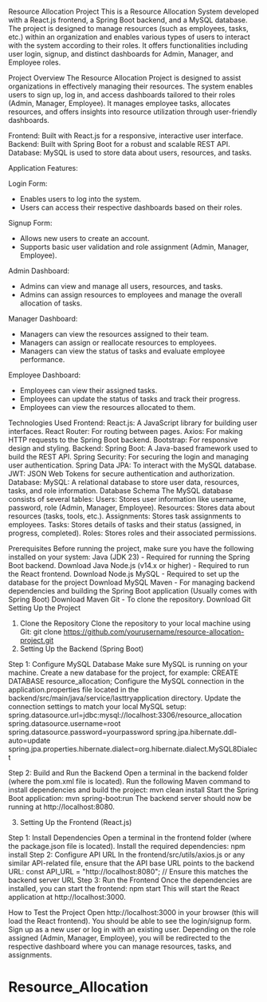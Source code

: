 Resource Allocation Project
This is a Resource Allocation System developed with a React.js frontend, a Spring Boot backend, and a MySQL database. The project is designed to manage resources (such as employees, tasks, etc.) within an organization and enables various types of users to interact with the system according to their roles. It offers functionalities including user login, signup, and distinct dashboards for Admin, Manager, and Employee roles.

Project Overview
The Resource Allocation Project is designed to assist organizations in effectively managing their resources. The system enables users to sign up, log in, and access dashboards tailored to their roles (Admin, Manager, Employee). It manages employee tasks, allocates resources, and offers insights into resource utilization through user-friendly dashboards.

Frontend: Built with React.js for a responsive, interactive user interface.
Backend: Built with Spring Boot for a robust and scalable REST API.
Database: MySQL is used to store data about users, resources, and tasks.

Application Features:

Login Form:
- Enables users to log into the system.
- Users can access their respective dashboards based on their roles.

Signup Form:
- Allows new users to create an account.
- Supports basic user validation and role assignment (Admin, Manager, Employee).

Admin Dashboard:
- Admins can view and manage all users, resources, and tasks.
- Admins can assign resources to employees and manage the overall allocation of tasks.

Manager Dashboard:
- Managers can view the resources assigned to their team.
- Managers can assign or reallocate resources to employees.
- Managers can view the status of tasks and evaluate employee performance.

Employee Dashboard:
- Employees can view their assigned tasks.
- Employees can update the status of tasks and track their progress.
- Employees can view the resources allocated to them.


Technologies Used
Frontend:
React.js: A JavaScript library for building user interfaces.
React Router: For routing between pages.
Axios: For making HTTP requests to the Spring Boot backend.
Bootstrap: For responsive design and styling.
Backend:
Spring Boot: A Java-based framework used to build the REST API.
Spring Security: For securing the login and managing user authentication.
Spring Data JPA: To interact with the MySQL database.
JWT: JSON Web Tokens for secure authentication and authorization.
Database:
MySQL: A relational database to store user data, resources, tasks, and role information.
Database Schema
The MySQL database consists of several tables:
Users: Stores user information like username, password, role (Admin, Manager, Employee).
Resources: Stores data about resources (tasks, tools, etc.).
Assignments: Stores task assignments to employees.
Tasks: Stores details of tasks and their status (assigned, in progress, completed).
Roles: Stores roles and their associated permissions.

Prerequisites
Before running the project, make sure you have the following installed on your system:
Java (JDK 23) - Required for running the Spring Boot backend.
Download Java
Node.js (v14.x or higher) - Required to run the React frontend.
Download Node.js
MySQL - Required to set up the database for the project
Download MySQL
Maven - For managing backend dependencies and building the Spring Boot application (Usually comes with Spring Boot)
Download Maven
Git - To clone the repository.
Download Git
Setting Up the Project
1. Clone the Repository
Clone the repository to your local machine using Git:
git clone https://github.com/yourusername/resource-allocation-project.git
2. Setting Up the Backend (Spring Boot)
   
Step 1: Configure MySQL Database
Make sure MySQL is running on your machine.
Create a new database for the project, for example:
CREATE DATABASE resource_allocation;
Configure the MySQL connection in the application.properties file located in the backend/src/main/java/service/lasttryapplication directory. Update the connection settings to match your local MySQL setup:
spring.datasource.url=jdbc:mysql://localhost:3306/resource_allocation
spring.datasource.username=root
spring.datasource.password=yourpassword
spring.jpa.hibernate.ddl-auto=update
spring.jpa.properties.hibernate.dialect=org.hibernate.dialect.MySQL8Dialect

Step 2: Build and Run the Backend
Open a terminal in the backend folder (where the pom.xml file is located).
Run the following Maven command to install dependencies and build the project:
mvn clean install
Start the Spring Boot application:
mvn spring-boot:run
The backend server should now be running at http://localhost:8080.

3. Setting Up the Frontend (React.js)
   
Step 1: Install Dependencies
Open a terminal in the frontend folder (where the package.json file is located).
Install the required dependencies:
npm install
Step 2: Configure API URL
In the frontend/src/utils/axios.js or any similar API-related file, ensure that the API base URL points to the backend URL:
const API_URL = "http://localhost:8080";  // Ensure this matches the backend server URL
Step 3: Run the Frontend
Once the dependencies are installed, you can start the frontend:
npm start
This will start the React application at http://localhost:3000.

How to Test the Project
Open http://localhost:3000 in your browser (this will load the React frontend).
You should be able to see the login/signup form.
Sign up as a new user or log in with an existing user.
Depending on the role assigned (Admin, Manager, Employee), you will be redirected to the respective dashboard where you can manage resources, tasks, and assignments.


# Resource_Allocation
